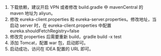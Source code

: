 1. 下载依赖，建议开启 VPN 或者修改 build.gradle 中 mavenCentral 的 maven 地址为 aliyun。
2. 修改 eureka-client.properties 和 eureka-server.properties。修改地址，当启动 server 时，在 eureka-client.properties 中配置 eureka.shouldFetchRegistry=false
3. 修改完 properties 后需要重新 build，gradle build -x test
4. 添加 Tomcat，配置 war 包，启动即可。
5. 启动成功，访问在 IDEA 配置的 URL 即可。
